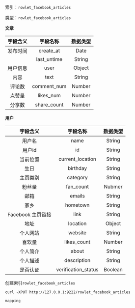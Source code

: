 索引：`rowlet_facebook_articles`

类型：`rowlet_facebook_articles`

**文章**

| 字段含义 | 字段名称 | 数据类型 |
| :---: | :---: | :---: |
| 发布时间 | create\_at | Date |
|  | last\_untime | String |
| 用户信息 | user | Object |
| 内容 | text | String |
| 评论数 | comment\_num | Number |
| 点赞量 | likes\_num | Number |
| 分享数 | share\_count | Number |

**用户**

| 字段含义 | 字段名称 | 数据类型 |
| :---: | :---: | :---: |
| 用户名 | name | String |
| 用户id | id | String |
| 当前位置 | current\_location | String |
| 生日 | birthday | String |
| 主页类别 | category | String |
| 粉丝量 | fan\_count | Nubmer |
| 邮箱 | emails | String |
| 家乡 | hometown | String |
| Facebook 主页链接 | link | String |
| 地址 | location | Object |
| 个人网站 | website | String |
| 喜欢量 | likes\_count | Number |
| 个人简介 | about | String |
| 个人描述 | description | String |
| 是否认证 | verification\_status | Boolean |

创建索引`rowlet_facebook_articles`

```
curl -XPUT http://127.0.0.1:9222/rowlet_facebook_articles
```

`mapping`

```

```



